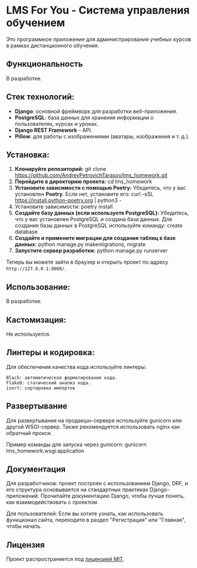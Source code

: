 # LMS For You - Система управления обучением

Это программное приложение для администрирования учебных курсов в рамках дистанционного обучения.

## Функциональность

В разработке.

## Стек технологий:

- **Django**: основной фреймворк для разработки веб-приложения.
- **PostgreSQL**: база данных для хранения информации о пользователях, курсах и уроках.
- **Django REST Framework** - API.
- **Pillow**: для работы с изображениями (аватары, изображения и т. д.).

## Установка:

1. **Клонируйте репозиторий:** git clone https://github.com/AndreyPetrovichTarasov/lms_homework.git
2. **Перейдите в директорию проекта:** cd lms_homework
3. **Установите зависимости с помощью Poetry:** Убедитесь, что у вас установлен **Poetry**. Если нет, установите его: curl -sSL https://install.python-poetry.org | python3 -
4. Установите зависимости: poetry install
5. **Создайте базу данных (если используете PostgreSQL):**
Убедитесь, что у вас установлен PostgreSQL и создана база данных. Для создания базы данных в PostgreSQL используйте команду: create database <name>
6. **Создайте и примените миграции для создания таблиц в базе данных:** python manage.py makemigrations, migrate
7. **Запустите сервер разработки:** python manage.py runserver

Теперь вы можете зайти в браузер и открыть проект по адресу `http://127.0.0.1:8000/`.

## Использование:

В разработке.

## Кастомизация:

Не используется.

## Линтеры и кодировка:

Для обеспечения качества кода используйте линтеры:

    Black: автоматическое форматирование кода.
    Flake8: статический анализ кода.
    isort: сортировка импортов

## Развертывание

Для развертывания на продакшн-сервере используйте gunicorn или другой WSGI-сервер. Также рекомендуется использовать nginx как обратный прокси.

Пример команды для запуска через gunicorn: gunicorn lms_homework.wsgi:application

## Документация

Для разработчиков: проект построен с использованием Django, DRF, и его структура основывается на стандартных практиках Django-приложений. Прочитайте документацию Django, чтобы лучше понять, как взаимодействовать с проектом.

Для пользователей: Если вы хотите узнать, как использовать функционал сайта, переходите в раздел "Регистрация" или "Главная", чтобы начать.

## Лицензия

Проект распространяется под [лицензией MIT](LICENSE).